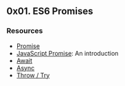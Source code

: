 ## 0x01. ES6 Promises

### Resources 
* [Promise](https://developer.mozilla.org/en-US/docs/Web/JavaScript/Reference/Global_Objects/Promise)
* [JavaScript Promise](https://web.dev/promises/): An introduction
* [Await](https://developer.mozilla.org/en-US/docs/Web/JavaScript/Reference/Operators/await)
* [Async](https://developer.mozilla.org/en-US/docs/Web/JavaScript/Reference/Statements/async_function)
* [Throw / Try](https://developer.mozilla.org/en-US/docs/Web/JavaScript/Reference/Statements/throw)